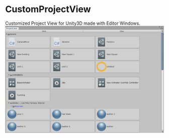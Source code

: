 # CustomProjectView
Customized Project View for Unity3D made with Editor Windows.
<img src="Capture.PNG">
